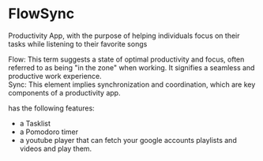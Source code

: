 # FlowSync
Productivity App, with the purpose of helping individuals focus on their tasks while listening to their favorite songs

Flow: This term suggests a state of optimal productivity and focus, often referred to as being "in the zone" when working. It signifies a seamless and productive work experience.  
Sync: This element implies synchronization and coordination, which are key components of a productivity app.


has the following features: 
- a Tasklist  
- a Pomodoro timer 
- a youtube player that can fetch your google accounts playlists and videos and play them.
